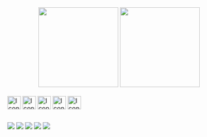 
<div align="center">
  <a href="https://github.com/GabrielFeijo"></a>
  <img height="180em" src="https://github-readme-stats.vercel.app/api?username=GabrielFeijo&show_icons=true&theme=tokyonight&include_all_commits=true&count_private=true"/>
  <img height="180em" src="https://github-readme-stats.vercel.app/api/top-langs/?username=GabrielFeijo&layout=compact&theme=tokyonight"/>
</div>
<div style="display: inline_block"><br>
  <img align="center" alt="Icon-HTML" height="30" src="https://img.shields.io/badge/HTML5-E34F26?style=for-the-badge&logo=html5&logoColor=white">
  <img align="center" alt="Icon-CSS"  height="30" src="https://img.shields.io/badge/CSS3-1572B6?style=for-the-badge&logo=css3&logoColor=white">
  <img align="center" alt="Icon-Js"   height="30" src="https://img.shields.io/badge/JavaScript-F7DF1E?style=for-the-badge&logo=javascript&logoColor=black">
  <img align="center" alt="Icon-Java" height="30" src="https://img.shields.io/badge/Java-ED8B00?style=for-the-badge&logo=java&logoColor=white">
  <img align="center" alt="Icon-Mysql" height="30" src="https://img.shields.io/badge/MySQL-6933FF?style=for-the-badge&logo=mysql&logoColor=white">
  
  
</div>
  
  ##
 
<div> 

  <a href="" target="_blank"><img src="https://img.shields.io/badge/Instagram-E4405F?style=for-the-badge&logo=instagram&logoColor=white" target="_blank"></a> 
 	<a href="https://www.twitch.tv/g_feijo" target="_blank"><img src="https://img.shields.io/badge/Twitch-9146FF?style=for-the-badge&logo=twitch&logoColor=white" target="_blank"></a>
 <a href="#" target="_blank"><img src="https://img.shields.io/badge/Discord-7289DA?style=for-the-badge&logo=discord&logoColor=white" target="_blank"></a> 
  <a href = "mailto:feijo6622@gmail.com"><img src="https://img.shields.io/badge/Gmail-D14836?style=for-the-badge&logo=gmail&logoColor=white" target="_blank"></a>
  <a href="https://www.linkedin.com/in/gabriel-feijo/" target="_blank"><img src="https://img.shields.io/badge/LinkedIn-0077B5?style=for-the-badge&logo=linkedin&logoColor=white" target="_blank"></a>


</div>
